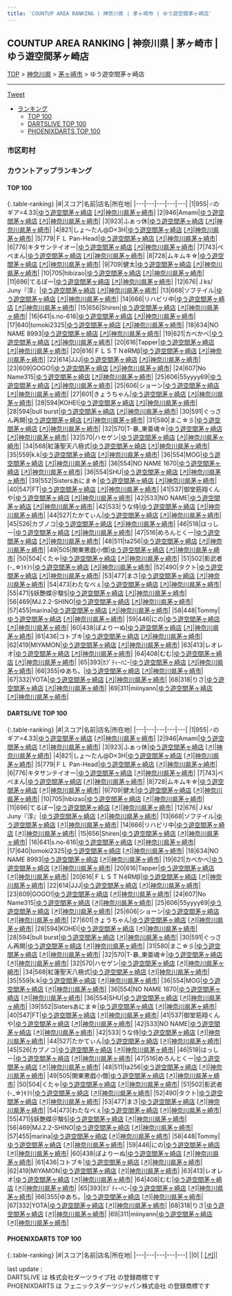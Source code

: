```yaml
---
title: 'COUNTUP AREA RANKING | 神奈川県 | 茅ヶ崎市 | ゆう遊空間茅ヶ崎店'
---
```

## COUNTUP AREA RANKING | 神奈川県 | 茅ヶ崎市 | ゆう遊空間茅ヶ崎店

[TOP](/darts/rank/) > [神奈川県](/darts/rank/神奈川県/) > [茅ヶ崎市](/darts/rank/神奈川県/茅ヶ崎市/) > ゆう遊空間茅ヶ崎店

___

<a href="https://twitter.com/share?ref_src=twsrc%5Etfw" data-text="COUNTUP AREA RANKING | 神奈川県茅ヶ崎市ゆう遊空間茅ヶ崎店" class="twitter-share-button" data-hashtags="DARTSLIVE,PHOENIXDARTS,darts,ダーツ" data-show-count="false">Tweet</a>

* [ランキング](#カウントアップランキング)
    * [TOP 100](#top-100)
    * [DARTSLIVE TOP 100](#dartslive-top-100)
    * [PHOENIXDARTS TOP 100](#phoenixdarts-top-100)

### 市区町村

<ul>

</ul>

### カウントアップランキング

#### TOP 100



{:.table-ranking}
|#|スコア|名前|店名|所在地|
|---|---|---|---|---|
|1|955|<span class="rank-name-dl">♂のギア=4.33</span>|<a href="/darts/rank/shops/912217ea5ddf1f7f0d9b047a20a7ba1e.html">ゆう遊空間茅ヶ崎店</a> <a href="https://search.dartslive.com/jp/shop/912217ea5ddf1f7f0d9b047a20a7ba1e">[↗]</a>|<a href="/darts/rank/神奈川県/茅ヶ崎市">神奈川県茅ヶ崎市</a>|
|2|946|<span class="rank-name-dl">Amami</span>|<a href="/darts/rank/shops/912217ea5ddf1f7f0d9b047a20a7ba1e.html">ゆう遊空間茅ヶ崎店</a> <a href="https://search.dartslive.com/jp/shop/912217ea5ddf1f7f0d9b047a20a7ba1e">[↗]</a>|<a href="/darts/rank/神奈川県/茅ヶ崎市">神奈川県茅ヶ崎市</a>|
|3|923|<span class="rank-name-dl">ふぁっ休</span>|<a href="/darts/rank/shops/912217ea5ddf1f7f0d9b047a20a7ba1e.html">ゆう遊空間茅ヶ崎店</a> <a href="https://search.dartslive.com/jp/shop/912217ea5ddf1f7f0d9b047a20a7ba1e">[↗]</a>|<a href="/darts/rank/神奈川県/茅ヶ崎市">神奈川県茅ヶ崎市</a>|
|4|821|<span class="rank-name-dl">しょ～たん@D×3H</span>|<a href="/darts/rank/shops/912217ea5ddf1f7f0d9b047a20a7ba1e.html">ゆう遊空間茅ヶ崎店</a> <a href="https://search.dartslive.com/jp/shop/912217ea5ddf1f7f0d9b047a20a7ba1e">[↗]</a>|<a href="/darts/rank/神奈川県/茅ヶ崎市">神奈川県茅ヶ崎市</a>|
|5|779|<span class="rank-name-dl">ＦＬ Pan-Head</span>|<a href="/darts/rank/shops/912217ea5ddf1f7f0d9b047a20a7ba1e.html">ゆう遊空間茅ヶ崎店</a> <a href="https://search.dartslive.com/jp/shop/912217ea5ddf1f7f0d9b047a20a7ba1e">[↗]</a>|<a href="/darts/rank/神奈川県/茅ヶ崎市">神奈川県茅ヶ崎市</a>|
|6|776|<span class="rank-name-dl">キタサンテイオー</span>|<a href="/darts/rank/shops/912217ea5ddf1f7f0d9b047a20a7ba1e.html">ゆう遊空間茅ヶ崎店</a> <a href="https://search.dartslive.com/jp/shop/912217ea5ddf1f7f0d9b047a20a7ba1e">[↗]</a>|<a href="/darts/rank/神奈川県/茅ヶ崎市">神奈川県茅ヶ崎市</a>|
|7|743|<span class="rank-name-dl">ぺぺまん</span>|<a href="/darts/rank/shops/912217ea5ddf1f7f0d9b047a20a7ba1e.html">ゆう遊空間茅ヶ崎店</a> <a href="https://search.dartslive.com/jp/shop/912217ea5ddf1f7f0d9b047a20a7ba1e">[↗]</a>|<a href="/darts/rank/神奈川県/茅ヶ崎市">神奈川県茅ヶ崎市</a>|
|8|728|<span class="rank-name-dl">ムキムキ☆</span>|<a href="/darts/rank/shops/912217ea5ddf1f7f0d9b047a20a7ba1e.html">ゆう遊空間茅ヶ崎店</a> <a href="https://search.dartslive.com/jp/shop/912217ea5ddf1f7f0d9b047a20a7ba1e">[↗]</a>|<a href="/darts/rank/神奈川県/茅ヶ崎市">神奈川県茅ヶ崎市</a>|
|9|709|<span class="rank-name-dl">健太</span>|<a href="/darts/rank/shops/912217ea5ddf1f7f0d9b047a20a7ba1e.html">ゆう遊空間茅ヶ崎店</a> <a href="https://search.dartslive.com/jp/shop/912217ea5ddf1f7f0d9b047a20a7ba1e">[↗]</a>|<a href="/darts/rank/神奈川県/茅ヶ崎市">神奈川県茅ヶ崎市</a>|
|10|705|<span class="rank-name-dl">hibizao</span>|<a href="/darts/rank/shops/912217ea5ddf1f7f0d9b047a20a7ba1e.html">ゆう遊空間茅ヶ崎店</a> <a href="https://search.dartslive.com/jp/shop/912217ea5ddf1f7f0d9b047a20a7ba1e">[↗]</a>|<a href="/darts/rank/神奈川県/茅ヶ崎市">神奈川県茅ヶ崎市</a>|
|11|696|<span class="rank-name-dl">てるぼー</span>|<a href="/darts/rank/shops/912217ea5ddf1f7f0d9b047a20a7ba1e.html">ゆう遊空間茅ヶ崎店</a> <a href="https://search.dartslive.com/jp/shop/912217ea5ddf1f7f0d9b047a20a7ba1e">[↗]</a>|<a href="/darts/rank/神奈川県/茅ヶ崎市">神奈川県茅ヶ崎市</a>|
|12|676|<span class="rank-name-dl">Ｊks/ Juny『淳』</span>|<a href="/darts/rank/shops/912217ea5ddf1f7f0d9b047a20a7ba1e.html">ゆう遊空間茅ヶ崎店</a> <a href="https://search.dartslive.com/jp/shop/912217ea5ddf1f7f0d9b047a20a7ba1e">[↗]</a>|<a href="/darts/rank/神奈川県/茅ヶ崎市">神奈川県茅ヶ崎市</a>|
|13|668|<span class="rank-name-dl">ソフテイル</span>|<a href="/darts/rank/shops/912217ea5ddf1f7f0d9b047a20a7ba1e.html">ゆう遊空間茅ヶ崎店</a> <a href="https://search.dartslive.com/jp/shop/912217ea5ddf1f7f0d9b047a20a7ba1e">[↗]</a>|<a href="/darts/rank/神奈川県/茅ヶ崎市">神奈川県茅ヶ崎市</a>|
|14|666|<span class="rank-name-dl">リハビリ中</span>|<a href="/darts/rank/shops/912217ea5ddf1f7f0d9b047a20a7ba1e.html">ゆう遊空間茅ヶ崎店</a> <a href="https://search.dartslive.com/jp/shop/912217ea5ddf1f7f0d9b047a20a7ba1e">[↗]</a>|<a href="/darts/rank/神奈川県/茅ヶ崎市">神奈川県茅ヶ崎市</a>|
|15|656|<span class="rank-name-dl">Shiren</span>|<a href="/darts/rank/shops/912217ea5ddf1f7f0d9b047a20a7ba1e.html">ゆう遊空間茅ヶ崎店</a> <a href="https://search.dartslive.com/jp/shop/912217ea5ddf1f7f0d9b047a20a7ba1e">[↗]</a>|<a href="/darts/rank/神奈川県/茅ヶ崎市">神奈川県茅ヶ崎市</a>|
|16|641|<span class="rank-name-dl">s.no-616</span>|<a href="/darts/rank/shops/912217ea5ddf1f7f0d9b047a20a7ba1e.html">ゆう遊空間茅ヶ崎店</a> <a href="https://search.dartslive.com/jp/shop/912217ea5ddf1f7f0d9b047a20a7ba1e">[↗]</a>|<a href="/darts/rank/神奈川県/茅ヶ崎市">神奈川県茅ヶ崎市</a>|
|17|640|<span class="rank-name-dl">tomoki2325</span>|<a href="/darts/rank/shops/912217ea5ddf1f7f0d9b047a20a7ba1e.html">ゆう遊空間茅ヶ崎店</a> <a href="https://search.dartslive.com/jp/shop/912217ea5ddf1f7f0d9b047a20a7ba1e">[↗]</a>|<a href="/darts/rank/神奈川県/茅ヶ崎市">神奈川県茅ヶ崎市</a>|
|18|634|<span class="rank-name-dl">NO NAME 8993</span>|<a href="/darts/rank/shops/912217ea5ddf1f7f0d9b047a20a7ba1e.html">ゆう遊空間茅ヶ崎店</a> <a href="https://search.dartslive.com/jp/shop/912217ea5ddf1f7f0d9b047a20a7ba1e">[↗]</a>|<a href="/darts/rank/神奈川県/茅ヶ崎市">神奈川県茅ヶ崎市</a>|
|19|621|<span class="rank-name-dl">カベかべ</span>|<a href="/darts/rank/shops/912217ea5ddf1f7f0d9b047a20a7ba1e.html">ゆう遊空間茅ヶ崎店</a> <a href="https://search.dartslive.com/jp/shop/912217ea5ddf1f7f0d9b047a20a7ba1e">[↗]</a>|<a href="/darts/rank/神奈川県/茅ヶ崎市">神奈川県茅ヶ崎市</a>|
|20|616|<span class="rank-name-dl">Tapper</span>|<a href="/darts/rank/shops/912217ea5ddf1f7f0d9b047a20a7ba1e.html">ゆう遊空間茅ヶ崎店</a> <a href="https://search.dartslive.com/jp/shop/912217ea5ddf1f7f0d9b047a20a7ba1e">[↗]</a>|<a href="/darts/rank/神奈川県/茅ヶ崎市">神奈川県茅ヶ崎市</a>|
|20|616|<span class="rank-name-dl">ＦＬＳＴＮёRMβ</span>|<a href="/darts/rank/shops/912217ea5ddf1f7f0d9b047a20a7ba1e.html">ゆう遊空間茅ヶ崎店</a> <a href="https://search.dartslive.com/jp/shop/912217ea5ddf1f7f0d9b047a20a7ba1e">[↗]</a>|<a href="/darts/rank/神奈川県/茅ヶ崎市">神奈川県茅ヶ崎市</a>|
|22|614|<span class="rank-name-dl">JJJ</span>|<a href="/darts/rank/shops/912217ea5ddf1f7f0d9b047a20a7ba1e.html">ゆう遊空間茅ヶ崎店</a> <a href="https://search.dartslive.com/jp/shop/912217ea5ddf1f7f0d9b047a20a7ba1e">[↗]</a>|<a href="/darts/rank/神奈川県/茅ヶ崎市">神奈川県茅ヶ崎市</a>|
|23|609|<span class="rank-name-dl">GOGO!</span>|<a href="/darts/rank/shops/912217ea5ddf1f7f0d9b047a20a7ba1e.html">ゆう遊空間茅ヶ崎店</a> <a href="https://search.dartslive.com/jp/shop/912217ea5ddf1f7f0d9b047a20a7ba1e">[↗]</a>|<a href="/darts/rank/神奈川県/茅ヶ崎市">神奈川県茅ヶ崎市</a>|
|24|607|<span class="rank-name-dl">No Name315</span>|<a href="/darts/rank/shops/912217ea5ddf1f7f0d9b047a20a7ba1e.html">ゆう遊空間茅ヶ崎店</a> <a href="https://search.dartslive.com/jp/shop/912217ea5ddf1f7f0d9b047a20a7ba1e">[↗]</a>|<a href="/darts/rank/神奈川県/茅ヶ崎市">神奈川県茅ヶ崎市</a>|
|25|606|<span class="rank-name-dl">55yyyy69</span>|<a href="/darts/rank/shops/912217ea5ddf1f7f0d9b047a20a7ba1e.html">ゆう遊空間茅ヶ崎店</a> <a href="https://search.dartslive.com/jp/shop/912217ea5ddf1f7f0d9b047a20a7ba1e">[↗]</a>|<a href="/darts/rank/神奈川県/茅ヶ崎市">神奈川県茅ヶ崎市</a>|
|25|606|<span class="rank-name-dl">ショーン</span>|<a href="/darts/rank/shops/912217ea5ddf1f7f0d9b047a20a7ba1e.html">ゆう遊空間茅ヶ崎店</a> <a href="https://search.dartslive.com/jp/shop/912217ea5ddf1f7f0d9b047a20a7ba1e">[↗]</a>|<a href="/darts/rank/神奈川県/茅ヶ崎市">神奈川県茅ヶ崎市</a>|
|27|601|<span class="rank-name-dl">きょうちゃん</span>|<a href="/darts/rank/shops/912217ea5ddf1f7f0d9b047a20a7ba1e.html">ゆう遊空間茅ヶ崎店</a> <a href="https://search.dartslive.com/jp/shop/912217ea5ddf1f7f0d9b047a20a7ba1e">[↗]</a>|<a href="/darts/rank/神奈川県/茅ヶ崎市">神奈川県茅ヶ崎市</a>|
|28|594|<span class="rank-name-dl">KOHEI</span>|<a href="/darts/rank/shops/912217ea5ddf1f7f0d9b047a20a7ba1e.html">ゆう遊空間茅ヶ崎店</a> <a href="https://search.dartslive.com/jp/shop/912217ea5ddf1f7f0d9b047a20a7ba1e">[↗]</a>|<a href="/darts/rank/神奈川県/茅ヶ崎市">神奈川県茅ヶ崎市</a>|
|28|594|<span class="rank-name-dl">bull burst</span>|<a href="/darts/rank/shops/912217ea5ddf1f7f0d9b047a20a7ba1e.html">ゆう遊空間茅ヶ崎店</a> <a href="https://search.dartslive.com/jp/shop/912217ea5ddf1f7f0d9b047a20a7ba1e">[↗]</a>|<a href="/darts/rank/神奈川県/茅ヶ崎市">神奈川県茅ヶ崎市</a>|
|30|591|<span class="rank-name-dl">ぐっさん再開</span>|<a href="/darts/rank/shops/912217ea5ddf1f7f0d9b047a20a7ba1e.html">ゆう遊空間茅ヶ崎店</a> <a href="https://search.dartslive.com/jp/shop/912217ea5ddf1f7f0d9b047a20a7ba1e">[↗]</a>|<a href="/darts/rank/神奈川県/茅ヶ崎市">神奈川県茅ヶ崎市</a>|
|31|580|<span class="rank-name-dl">まこ☆彡</span>|<a href="/darts/rank/shops/912217ea5ddf1f7f0d9b047a20a7ba1e.html">ゆう遊空間茅ヶ崎店</a> <a href="https://search.dartslive.com/jp/shop/912217ea5ddf1f7f0d9b047a20a7ba1e">[↗]</a>|<a href="/darts/rank/神奈川県/茅ヶ崎市">神奈川県茅ヶ崎市</a>|
|32|570|<span class="rank-name-dl">T-暴_東亜魂☆</span>|<a href="/darts/rank/shops/912217ea5ddf1f7f0d9b047a20a7ba1e.html">ゆう遊空間茅ヶ崎店</a> <a href="https://search.dartslive.com/jp/shop/912217ea5ddf1f7f0d9b047a20a7ba1e">[↗]</a>|<a href="/darts/rank/神奈川県/茅ヶ崎市">神奈川県茅ヶ崎市</a>|
|32|570|<span class="rank-name-dl">ハセゲン</span>|<a href="/darts/rank/shops/912217ea5ddf1f7f0d9b047a20a7ba1e.html">ゆう遊空間茅ヶ崎店</a> <a href="https://search.dartslive.com/jp/shop/912217ea5ddf1f7f0d9b047a20a7ba1e">[↗]</a>|<a href="/darts/rank/神奈川県/茅ヶ崎市">神奈川県茅ヶ崎市</a>|
|34|568|<span class="rank-name-dl">紅蓮聖天八極式</span>|<a href="/darts/rank/shops/912217ea5ddf1f7f0d9b047a20a7ba1e.html">ゆう遊空間茅ヶ崎店</a> <a href="https://search.dartslive.com/jp/shop/912217ea5ddf1f7f0d9b047a20a7ba1e">[↗]</a>|<a href="/darts/rank/神奈川県/茅ヶ崎市">神奈川県茅ヶ崎市</a>|
|35|559|<span class="rank-name-dl">k.k</span>|<a href="/darts/rank/shops/912217ea5ddf1f7f0d9b047a20a7ba1e.html">ゆう遊空間茅ヶ崎店</a> <a href="https://search.dartslive.com/jp/shop/912217ea5ddf1f7f0d9b047a20a7ba1e">[↗]</a>|<a href="/darts/rank/神奈川県/茅ヶ崎市">神奈川県茅ヶ崎市</a>|
|36|554|<span class="rank-name-dl">MOG</span>|<a href="/darts/rank/shops/912217ea5ddf1f7f0d9b047a20a7ba1e.html">ゆう遊空間茅ヶ崎店</a> <a href="https://search.dartslive.com/jp/shop/912217ea5ddf1f7f0d9b047a20a7ba1e">[↗]</a>|<a href="/darts/rank/神奈川県/茅ヶ崎市">神奈川県茅ヶ崎市</a>|
|36|554|<span class="rank-name-dl">NO NAME 1670</span>|<a href="/darts/rank/shops/912217ea5ddf1f7f0d9b047a20a7ba1e.html">ゆう遊空間茅ヶ崎店</a> <a href="https://search.dartslive.com/jp/shop/912217ea5ddf1f7f0d9b047a20a7ba1e">[↗]</a>|<a href="/darts/rank/神奈川県/茅ヶ崎市">神奈川県茅ヶ崎市</a>|
|36|554|<span class="rank-name-dl">SHU</span>|<a href="/darts/rank/shops/912217ea5ddf1f7f0d9b047a20a7ba1e.html">ゆう遊空間茅ヶ崎店</a> <a href="https://search.dartslive.com/jp/shop/912217ea5ddf1f7f0d9b047a20a7ba1e">[↗]</a>|<a href="/darts/rank/神奈川県/茅ヶ崎市">神奈川県茅ヶ崎市</a>|
|39|552|<span class="rank-name-dl">Sistersあにま☆</span>|<a href="/darts/rank/shops/912217ea5ddf1f7f0d9b047a20a7ba1e.html">ゆう遊空間茅ヶ崎店</a> <a href="https://search.dartslive.com/jp/shop/912217ea5ddf1f7f0d9b047a20a7ba1e">[↗]</a>|<a href="/darts/rank/神奈川県/茅ヶ崎市">神奈川県茅ヶ崎市</a>|
|40|547|<span class="rank-name-dl">FT</span>|<a href="/darts/rank/shops/912217ea5ddf1f7f0d9b047a20a7ba1e.html">ゆう遊空間茅ヶ崎店</a> <a href="https://search.dartslive.com/jp/shop/912217ea5ddf1f7f0d9b047a20a7ba1e">[↗]</a>|<a href="/darts/rank/神奈川県/茅ヶ崎市">神奈川県茅ヶ崎市</a>|
|41|537|<span class="rank-name-dl">御堂筋翔くんや</span>|<a href="/darts/rank/shops/912217ea5ddf1f7f0d9b047a20a7ba1e.html">ゆう遊空間茅ヶ崎店</a> <a href="https://search.dartslive.com/jp/shop/912217ea5ddf1f7f0d9b047a20a7ba1e">[↗]</a>|<a href="/darts/rank/神奈川県/茅ヶ崎市">神奈川県茅ヶ崎市</a>|
|42|533|<span class="rank-name-dl">NO NAME</span>|<a href="/darts/rank/shops/912217ea5ddf1f7f0d9b047a20a7ba1e.html">ゆう遊空間茅ヶ崎店</a> <a href="https://search.dartslive.com/jp/shop/912217ea5ddf1f7f0d9b047a20a7ba1e">[↗]</a>|<a href="/darts/rank/神奈川県/茅ヶ崎市">神奈川県茅ヶ崎市</a>|
|42|533|<span class="rank-name-dl">うな侍</span>|<a href="/darts/rank/shops/912217ea5ddf1f7f0d9b047a20a7ba1e.html">ゆう遊空間茅ヶ崎店</a> <a href="https://search.dartslive.com/jp/shop/912217ea5ddf1f7f0d9b047a20a7ba1e">[↗]</a>|<a href="/darts/rank/神奈川県/茅ヶ崎市">神奈川県茅ヶ崎市</a>|
|44|527|<span class="rank-name-dl">たかてぃん</span>|<a href="/darts/rank/shops/912217ea5ddf1f7f0d9b047a20a7ba1e.html">ゆう遊空間茅ヶ崎店</a> <a href="https://search.dartslive.com/jp/shop/912217ea5ddf1f7f0d9b047a20a7ba1e">[↗]</a>|<a href="/darts/rank/神奈川県/茅ヶ崎市">神奈川県茅ヶ崎市</a>|
|45|526|<span class="rank-name-dl">カブノコ</span>|<a href="/darts/rank/shops/912217ea5ddf1f7f0d9b047a20a7ba1e.html">ゆう遊空間茅ヶ崎店</a> <a href="https://search.dartslive.com/jp/shop/912217ea5ddf1f7f0d9b047a20a7ba1e">[↗]</a>|<a href="/darts/rank/神奈川県/茅ヶ崎市">神奈川県茅ヶ崎市</a>|
|46|518|<span class="rank-name-dl">はっしー</span>|<a href="/darts/rank/shops/912217ea5ddf1f7f0d9b047a20a7ba1e.html">ゆう遊空間茅ヶ崎店</a> <a href="https://search.dartslive.com/jp/shop/912217ea5ddf1f7f0d9b047a20a7ba1e">[↗]</a>|<a href="/darts/rank/神奈川県/茅ヶ崎市">神奈川県茅ヶ崎市</a>|
|47|516|<span class="rank-name-dl">めろんとくー</span>|<a href="/darts/rank/shops/912217ea5ddf1f7f0d9b047a20a7ba1e.html">ゆう遊空間茅ヶ崎店</a> <a href="https://search.dartslive.com/jp/shop/912217ea5ddf1f7f0d9b047a20a7ba1e">[↗]</a>|<a href="/darts/rank/神奈川県/茅ヶ崎市">神奈川県茅ヶ崎市</a>|
|48|511|<span class="rank-name-dl">ta256</span>|<a href="/darts/rank/shops/912217ea5ddf1f7f0d9b047a20a7ba1e.html">ゆう遊空間茅ヶ崎店</a> <a href="https://search.dartslive.com/jp/shop/912217ea5ddf1f7f0d9b047a20a7ba1e">[↗]</a>|<a href="/darts/rank/神奈川県/茅ヶ崎市">神奈川県茅ヶ崎市</a>|
|49|505|<span class="rank-name-dl">関東悪戯小僧</span>|<a href="/darts/rank/shops/912217ea5ddf1f7f0d9b047a20a7ba1e.html">ゆう遊空間茅ヶ崎店</a> <a href="https://search.dartslive.com/jp/shop/912217ea5ddf1f7f0d9b047a20a7ba1e">[↗]</a>|<a href="/darts/rank/神奈川県/茅ヶ崎市">神奈川県茅ヶ崎市</a>|
|50|504|<span class="rank-name-dl">くたゃ</span>|<a href="/darts/rank/shops/912217ea5ddf1f7f0d9b047a20a7ba1e.html">ゆう遊空間茅ヶ崎店</a> <a href="https://search.dartslive.com/jp/shop/912217ea5ddf1f7f0d9b047a20a7ba1e">[↗]</a>|<a href="/darts/rank/神奈川県/茅ヶ崎市">神奈川県茅ヶ崎市</a>|
|51|502|<span class="rank-name-dl">影武者(-_☆)ｷﾗﾘ</span>|<a href="/darts/rank/shops/912217ea5ddf1f7f0d9b047a20a7ba1e.html">ゆう遊空間茅ヶ崎店</a> <a href="https://search.dartslive.com/jp/shop/912217ea5ddf1f7f0d9b047a20a7ba1e">[↗]</a>|<a href="/darts/rank/神奈川県/茅ヶ崎市">神奈川県茅ヶ崎市</a>|
|52|490|<span class="rank-name-dl">タクト</span>|<a href="/darts/rank/shops/912217ea5ddf1f7f0d9b047a20a7ba1e.html">ゆう遊空間茅ヶ崎店</a> <a href="https://search.dartslive.com/jp/shop/912217ea5ddf1f7f0d9b047a20a7ba1e">[↗]</a>|<a href="/darts/rank/神奈川県/茅ヶ崎市">神奈川県茅ヶ崎市</a>|
|53|477|<span class="rank-name-dl">まさ</span>|<a href="/darts/rank/shops/912217ea5ddf1f7f0d9b047a20a7ba1e.html">ゆう遊空間茅ヶ崎店</a> <a href="https://search.dartslive.com/jp/shop/912217ea5ddf1f7f0d9b047a20a7ba1e">[↗]</a>|<a href="/darts/rank/神奈川県/茅ヶ崎市">神奈川県茅ヶ崎市</a>|
|54|473|<span class="rank-name-dl">わたなべぇ</span>|<a href="/darts/rank/shops/912217ea5ddf1f7f0d9b047a20a7ba1e.html">ゆう遊空間茅ヶ崎店</a> <a href="https://search.dartslive.com/jp/shop/912217ea5ddf1f7f0d9b047a20a7ba1e">[↗]</a>|<a href="/darts/rank/神奈川県/茅ヶ崎市">神奈川県茅ヶ崎市</a>|
|55|471|<span class="rank-name-dl">§妖艶蝶＠駿§</span>|<a href="/darts/rank/shops/912217ea5ddf1f7f0d9b047a20a7ba1e.html">ゆう遊空間茅ヶ崎店</a> <a href="https://search.dartslive.com/jp/shop/912217ea5ddf1f7f0d9b047a20a7ba1e">[↗]</a>|<a href="/darts/rank/神奈川県/茅ヶ崎市">神奈川県茅ヶ崎市</a>|
|56|469|<span class="rank-name-dl">MJ.2.2-SHINO</span>|<a href="/darts/rank/shops/912217ea5ddf1f7f0d9b047a20a7ba1e.html">ゆう遊空間茅ヶ崎店</a> <a href="https://search.dartslive.com/jp/shop/912217ea5ddf1f7f0d9b047a20a7ba1e">[↗]</a>|<a href="/darts/rank/神奈川県/茅ヶ崎市">神奈川県茅ヶ崎市</a>|
|57|455|<span class="rank-name-dl">marina</span>|<a href="/darts/rank/shops/912217ea5ddf1f7f0d9b047a20a7ba1e.html">ゆう遊空間茅ヶ崎店</a> <a href="https://search.dartslive.com/jp/shop/912217ea5ddf1f7f0d9b047a20a7ba1e">[↗]</a>|<a href="/darts/rank/神奈川県/茅ヶ崎市">神奈川県茅ヶ崎市</a>|
|58|448|<span class="rank-name-dl">Tommy</span>|<a href="/darts/rank/shops/912217ea5ddf1f7f0d9b047a20a7ba1e.html">ゆう遊空間茅ヶ崎店</a> <a href="https://search.dartslive.com/jp/shop/912217ea5ddf1f7f0d9b047a20a7ba1e">[↗]</a>|<a href="/darts/rank/神奈川県/茅ヶ崎市">神奈川県茅ヶ崎市</a>|
|59|446|<span class="rank-name-dl">にの</span>|<a href="/darts/rank/shops/912217ea5ddf1f7f0d9b047a20a7ba1e.html">ゆう遊空間茅ヶ崎店</a> <a href="https://search.dartslive.com/jp/shop/912217ea5ddf1f7f0d9b047a20a7ba1e">[↗]</a>|<a href="/darts/rank/神奈川県/茅ヶ崎市">神奈川県茅ヶ崎市</a>|
|60|438|<span class="rank-name-dl">ぽよりーぬ</span>|<a href="/darts/rank/shops/912217ea5ddf1f7f0d9b047a20a7ba1e.html">ゆう遊空間茅ヶ崎店</a> <a href="https://search.dartslive.com/jp/shop/912217ea5ddf1f7f0d9b047a20a7ba1e">[↗]</a>|<a href="/darts/rank/神奈川県/茅ヶ崎市">神奈川県茅ヶ崎市</a>|
|61|436|<span class="rank-name-dl">コトブキ</span>|<a href="/darts/rank/shops/912217ea5ddf1f7f0d9b047a20a7ba1e.html">ゆう遊空間茅ヶ崎店</a> <a href="https://search.dartslive.com/jp/shop/912217ea5ddf1f7f0d9b047a20a7ba1e">[↗]</a>|<a href="/darts/rank/神奈川県/茅ヶ崎市">神奈川県茅ヶ崎市</a>|
|62|419|<span class="rank-name-dl">MlYAMON</span>|<a href="/darts/rank/shops/912217ea5ddf1f7f0d9b047a20a7ba1e.html">ゆう遊空間茅ヶ崎店</a> <a href="https://search.dartslive.com/jp/shop/912217ea5ddf1f7f0d9b047a20a7ba1e">[↗]</a>|<a href="/darts/rank/神奈川県/茅ヶ崎市">神奈川県茅ヶ崎市</a>|
|63|413|<span class="rank-name-dl">レオレオ</span>|<a href="/darts/rank/shops/912217ea5ddf1f7f0d9b047a20a7ba1e.html">ゆう遊空間茅ヶ崎店</a> <a href="https://search.dartslive.com/jp/shop/912217ea5ddf1f7f0d9b047a20a7ba1e">[↗]</a>|<a href="/darts/rank/神奈川県/茅ヶ崎市">神奈川県茅ヶ崎市</a>|
|64|408|<span class="rank-name-dl">むむ</span>|<a href="/darts/rank/shops/912217ea5ddf1f7f0d9b047a20a7ba1e.html">ゆう遊空間茅ヶ崎店</a> <a href="https://search.dartslive.com/jp/shop/912217ea5ddf1f7f0d9b047a20a7ba1e">[↗]</a>|<a href="/darts/rank/神奈川県/茅ヶ崎市">神奈川県茅ヶ崎市</a>|
|65|393|<span class="rank-name-dl">ｶﾌﾞﾃｨｰﾊﾆｰ</span>|<a href="/darts/rank/shops/912217ea5ddf1f7f0d9b047a20a7ba1e.html">ゆう遊空間茅ヶ崎店</a> <a href="https://search.dartslive.com/jp/shop/912217ea5ddf1f7f0d9b047a20a7ba1e">[↗]</a>|<a href="/darts/rank/神奈川県/茅ヶ崎市">神奈川県茅ヶ崎市</a>|
|66|355|<span class="rank-name-dl">ゆあち。</span>|<a href="/darts/rank/shops/912217ea5ddf1f7f0d9b047a20a7ba1e.html">ゆう遊空間茅ヶ崎店</a> <a href="https://search.dartslive.com/jp/shop/912217ea5ddf1f7f0d9b047a20a7ba1e">[↗]</a>|<a href="/darts/rank/神奈川県/茅ヶ崎市">神奈川県茅ヶ崎市</a>|
|67|332|<span class="rank-name-dl">YOTA</span>|<a href="/darts/rank/shops/912217ea5ddf1f7f0d9b047a20a7ba1e.html">ゆう遊空間茅ヶ崎店</a> <a href="https://search.dartslive.com/jp/shop/912217ea5ddf1f7f0d9b047a20a7ba1e">[↗]</a>|<a href="/darts/rank/神奈川県/茅ヶ崎市">神奈川県茅ヶ崎市</a>|
|68|318|<span class="rank-name-dl">りさ</span>|<a href="/darts/rank/shops/912217ea5ddf1f7f0d9b047a20a7ba1e.html">ゆう遊空間茅ヶ崎店</a> <a href="https://search.dartslive.com/jp/shop/912217ea5ddf1f7f0d9b047a20a7ba1e">[↗]</a>|<a href="/darts/rank/神奈川県/茅ヶ崎市">神奈川県茅ヶ崎市</a>|
|69|311|<span class="rank-name-dl">miinyann</span>|<a href="/darts/rank/shops/912217ea5ddf1f7f0d9b047a20a7ba1e.html">ゆう遊空間茅ヶ崎店</a> <a href="https://search.dartslive.com/jp/shop/912217ea5ddf1f7f0d9b047a20a7ba1e">[↗]</a>|<a href="/darts/rank/神奈川県/茅ヶ崎市">神奈川県茅ヶ崎市</a>|


#### DARTSLIVE TOP 100



{:.table-ranking}
|#|スコア|名前|店名|所在地|
|---|---|---|---|---|
|1|955|<span class="rank-name-dl">♂のギア=4.33</span>|<a href="/darts/rank/shops/912217ea5ddf1f7f0d9b047a20a7ba1e.html">ゆう遊空間茅ヶ崎店</a> <a href="https://search.dartslive.com/jp/shop/912217ea5ddf1f7f0d9b047a20a7ba1e">[↗]</a>|<a href="/darts/rank/神奈川県/茅ヶ崎市">神奈川県茅ヶ崎市</a>|
|2|946|<span class="rank-name-dl">Amami</span>|<a href="/darts/rank/shops/912217ea5ddf1f7f0d9b047a20a7ba1e.html">ゆう遊空間茅ヶ崎店</a> <a href="https://search.dartslive.com/jp/shop/912217ea5ddf1f7f0d9b047a20a7ba1e">[↗]</a>|<a href="/darts/rank/神奈川県/茅ヶ崎市">神奈川県茅ヶ崎市</a>|
|3|923|<span class="rank-name-dl">ふぁっ休</span>|<a href="/darts/rank/shops/912217ea5ddf1f7f0d9b047a20a7ba1e.html">ゆう遊空間茅ヶ崎店</a> <a href="https://search.dartslive.com/jp/shop/912217ea5ddf1f7f0d9b047a20a7ba1e">[↗]</a>|<a href="/darts/rank/神奈川県/茅ヶ崎市">神奈川県茅ヶ崎市</a>|
|4|821|<span class="rank-name-dl">しょ～たん@D×3H</span>|<a href="/darts/rank/shops/912217ea5ddf1f7f0d9b047a20a7ba1e.html">ゆう遊空間茅ヶ崎店</a> <a href="https://search.dartslive.com/jp/shop/912217ea5ddf1f7f0d9b047a20a7ba1e">[↗]</a>|<a href="/darts/rank/神奈川県/茅ヶ崎市">神奈川県茅ヶ崎市</a>|
|5|779|<span class="rank-name-dl">ＦＬ Pan-Head</span>|<a href="/darts/rank/shops/912217ea5ddf1f7f0d9b047a20a7ba1e.html">ゆう遊空間茅ヶ崎店</a> <a href="https://search.dartslive.com/jp/shop/912217ea5ddf1f7f0d9b047a20a7ba1e">[↗]</a>|<a href="/darts/rank/神奈川県/茅ヶ崎市">神奈川県茅ヶ崎市</a>|
|6|776|<span class="rank-name-dl">キタサンテイオー</span>|<a href="/darts/rank/shops/912217ea5ddf1f7f0d9b047a20a7ba1e.html">ゆう遊空間茅ヶ崎店</a> <a href="https://search.dartslive.com/jp/shop/912217ea5ddf1f7f0d9b047a20a7ba1e">[↗]</a>|<a href="/darts/rank/神奈川県/茅ヶ崎市">神奈川県茅ヶ崎市</a>|
|7|743|<span class="rank-name-dl">ぺぺまん</span>|<a href="/darts/rank/shops/912217ea5ddf1f7f0d9b047a20a7ba1e.html">ゆう遊空間茅ヶ崎店</a> <a href="https://search.dartslive.com/jp/shop/912217ea5ddf1f7f0d9b047a20a7ba1e">[↗]</a>|<a href="/darts/rank/神奈川県/茅ヶ崎市">神奈川県茅ヶ崎市</a>|
|8|728|<span class="rank-name-dl">ムキムキ☆</span>|<a href="/darts/rank/shops/912217ea5ddf1f7f0d9b047a20a7ba1e.html">ゆう遊空間茅ヶ崎店</a> <a href="https://search.dartslive.com/jp/shop/912217ea5ddf1f7f0d9b047a20a7ba1e">[↗]</a>|<a href="/darts/rank/神奈川県/茅ヶ崎市">神奈川県茅ヶ崎市</a>|
|9|709|<span class="rank-name-dl">健太</span>|<a href="/darts/rank/shops/912217ea5ddf1f7f0d9b047a20a7ba1e.html">ゆう遊空間茅ヶ崎店</a> <a href="https://search.dartslive.com/jp/shop/912217ea5ddf1f7f0d9b047a20a7ba1e">[↗]</a>|<a href="/darts/rank/神奈川県/茅ヶ崎市">神奈川県茅ヶ崎市</a>|
|10|705|<span class="rank-name-dl">hibizao</span>|<a href="/darts/rank/shops/912217ea5ddf1f7f0d9b047a20a7ba1e.html">ゆう遊空間茅ヶ崎店</a> <a href="https://search.dartslive.com/jp/shop/912217ea5ddf1f7f0d9b047a20a7ba1e">[↗]</a>|<a href="/darts/rank/神奈川県/茅ヶ崎市">神奈川県茅ヶ崎市</a>|
|11|696|<span class="rank-name-dl">てるぼー</span>|<a href="/darts/rank/shops/912217ea5ddf1f7f0d9b047a20a7ba1e.html">ゆう遊空間茅ヶ崎店</a> <a href="https://search.dartslive.com/jp/shop/912217ea5ddf1f7f0d9b047a20a7ba1e">[↗]</a>|<a href="/darts/rank/神奈川県/茅ヶ崎市">神奈川県茅ヶ崎市</a>|
|12|676|<span class="rank-name-dl">Ｊks/ Juny『淳』</span>|<a href="/darts/rank/shops/912217ea5ddf1f7f0d9b047a20a7ba1e.html">ゆう遊空間茅ヶ崎店</a> <a href="https://search.dartslive.com/jp/shop/912217ea5ddf1f7f0d9b047a20a7ba1e">[↗]</a>|<a href="/darts/rank/神奈川県/茅ヶ崎市">神奈川県茅ヶ崎市</a>|
|13|668|<span class="rank-name-dl">ソフテイル</span>|<a href="/darts/rank/shops/912217ea5ddf1f7f0d9b047a20a7ba1e.html">ゆう遊空間茅ヶ崎店</a> <a href="https://search.dartslive.com/jp/shop/912217ea5ddf1f7f0d9b047a20a7ba1e">[↗]</a>|<a href="/darts/rank/神奈川県/茅ヶ崎市">神奈川県茅ヶ崎市</a>|
|14|666|<span class="rank-name-dl">リハビリ中</span>|<a href="/darts/rank/shops/912217ea5ddf1f7f0d9b047a20a7ba1e.html">ゆう遊空間茅ヶ崎店</a> <a href="https://search.dartslive.com/jp/shop/912217ea5ddf1f7f0d9b047a20a7ba1e">[↗]</a>|<a href="/darts/rank/神奈川県/茅ヶ崎市">神奈川県茅ヶ崎市</a>|
|15|656|<span class="rank-name-dl">Shiren</span>|<a href="/darts/rank/shops/912217ea5ddf1f7f0d9b047a20a7ba1e.html">ゆう遊空間茅ヶ崎店</a> <a href="https://search.dartslive.com/jp/shop/912217ea5ddf1f7f0d9b047a20a7ba1e">[↗]</a>|<a href="/darts/rank/神奈川県/茅ヶ崎市">神奈川県茅ヶ崎市</a>|
|16|641|<span class="rank-name-dl">s.no-616</span>|<a href="/darts/rank/shops/912217ea5ddf1f7f0d9b047a20a7ba1e.html">ゆう遊空間茅ヶ崎店</a> <a href="https://search.dartslive.com/jp/shop/912217ea5ddf1f7f0d9b047a20a7ba1e">[↗]</a>|<a href="/darts/rank/神奈川県/茅ヶ崎市">神奈川県茅ヶ崎市</a>|
|17|640|<span class="rank-name-dl">tomoki2325</span>|<a href="/darts/rank/shops/912217ea5ddf1f7f0d9b047a20a7ba1e.html">ゆう遊空間茅ヶ崎店</a> <a href="https://search.dartslive.com/jp/shop/912217ea5ddf1f7f0d9b047a20a7ba1e">[↗]</a>|<a href="/darts/rank/神奈川県/茅ヶ崎市">神奈川県茅ヶ崎市</a>|
|18|634|<span class="rank-name-dl">NO NAME 8993</span>|<a href="/darts/rank/shops/912217ea5ddf1f7f0d9b047a20a7ba1e.html">ゆう遊空間茅ヶ崎店</a> <a href="https://search.dartslive.com/jp/shop/912217ea5ddf1f7f0d9b047a20a7ba1e">[↗]</a>|<a href="/darts/rank/神奈川県/茅ヶ崎市">神奈川県茅ヶ崎市</a>|
|19|621|<span class="rank-name-dl">カベかべ</span>|<a href="/darts/rank/shops/912217ea5ddf1f7f0d9b047a20a7ba1e.html">ゆう遊空間茅ヶ崎店</a> <a href="https://search.dartslive.com/jp/shop/912217ea5ddf1f7f0d9b047a20a7ba1e">[↗]</a>|<a href="/darts/rank/神奈川県/茅ヶ崎市">神奈川県茅ヶ崎市</a>|
|20|616|<span class="rank-name-dl">Tapper</span>|<a href="/darts/rank/shops/912217ea5ddf1f7f0d9b047a20a7ba1e.html">ゆう遊空間茅ヶ崎店</a> <a href="https://search.dartslive.com/jp/shop/912217ea5ddf1f7f0d9b047a20a7ba1e">[↗]</a>|<a href="/darts/rank/神奈川県/茅ヶ崎市">神奈川県茅ヶ崎市</a>|
|20|616|<span class="rank-name-dl">ＦＬＳＴＮёRMβ</span>|<a href="/darts/rank/shops/912217ea5ddf1f7f0d9b047a20a7ba1e.html">ゆう遊空間茅ヶ崎店</a> <a href="https://search.dartslive.com/jp/shop/912217ea5ddf1f7f0d9b047a20a7ba1e">[↗]</a>|<a href="/darts/rank/神奈川県/茅ヶ崎市">神奈川県茅ヶ崎市</a>|
|22|614|<span class="rank-name-dl">JJJ</span>|<a href="/darts/rank/shops/912217ea5ddf1f7f0d9b047a20a7ba1e.html">ゆう遊空間茅ヶ崎店</a> <a href="https://search.dartslive.com/jp/shop/912217ea5ddf1f7f0d9b047a20a7ba1e">[↗]</a>|<a href="/darts/rank/神奈川県/茅ヶ崎市">神奈川県茅ヶ崎市</a>|
|23|609|<span class="rank-name-dl">GOGO!</span>|<a href="/darts/rank/shops/912217ea5ddf1f7f0d9b047a20a7ba1e.html">ゆう遊空間茅ヶ崎店</a> <a href="https://search.dartslive.com/jp/shop/912217ea5ddf1f7f0d9b047a20a7ba1e">[↗]</a>|<a href="/darts/rank/神奈川県/茅ヶ崎市">神奈川県茅ヶ崎市</a>|
|24|607|<span class="rank-name-dl">No Name315</span>|<a href="/darts/rank/shops/912217ea5ddf1f7f0d9b047a20a7ba1e.html">ゆう遊空間茅ヶ崎店</a> <a href="https://search.dartslive.com/jp/shop/912217ea5ddf1f7f0d9b047a20a7ba1e">[↗]</a>|<a href="/darts/rank/神奈川県/茅ヶ崎市">神奈川県茅ヶ崎市</a>|
|25|606|<span class="rank-name-dl">55yyyy69</span>|<a href="/darts/rank/shops/912217ea5ddf1f7f0d9b047a20a7ba1e.html">ゆう遊空間茅ヶ崎店</a> <a href="https://search.dartslive.com/jp/shop/912217ea5ddf1f7f0d9b047a20a7ba1e">[↗]</a>|<a href="/darts/rank/神奈川県/茅ヶ崎市">神奈川県茅ヶ崎市</a>|
|25|606|<span class="rank-name-dl">ショーン</span>|<a href="/darts/rank/shops/912217ea5ddf1f7f0d9b047a20a7ba1e.html">ゆう遊空間茅ヶ崎店</a> <a href="https://search.dartslive.com/jp/shop/912217ea5ddf1f7f0d9b047a20a7ba1e">[↗]</a>|<a href="/darts/rank/神奈川県/茅ヶ崎市">神奈川県茅ヶ崎市</a>|
|27|601|<span class="rank-name-dl">きょうちゃん</span>|<a href="/darts/rank/shops/912217ea5ddf1f7f0d9b047a20a7ba1e.html">ゆう遊空間茅ヶ崎店</a> <a href="https://search.dartslive.com/jp/shop/912217ea5ddf1f7f0d9b047a20a7ba1e">[↗]</a>|<a href="/darts/rank/神奈川県/茅ヶ崎市">神奈川県茅ヶ崎市</a>|
|28|594|<span class="rank-name-dl">KOHEI</span>|<a href="/darts/rank/shops/912217ea5ddf1f7f0d9b047a20a7ba1e.html">ゆう遊空間茅ヶ崎店</a> <a href="https://search.dartslive.com/jp/shop/912217ea5ddf1f7f0d9b047a20a7ba1e">[↗]</a>|<a href="/darts/rank/神奈川県/茅ヶ崎市">神奈川県茅ヶ崎市</a>|
|28|594|<span class="rank-name-dl">bull burst</span>|<a href="/darts/rank/shops/912217ea5ddf1f7f0d9b047a20a7ba1e.html">ゆう遊空間茅ヶ崎店</a> <a href="https://search.dartslive.com/jp/shop/912217ea5ddf1f7f0d9b047a20a7ba1e">[↗]</a>|<a href="/darts/rank/神奈川県/茅ヶ崎市">神奈川県茅ヶ崎市</a>|
|30|591|<span class="rank-name-dl">ぐっさん再開</span>|<a href="/darts/rank/shops/912217ea5ddf1f7f0d9b047a20a7ba1e.html">ゆう遊空間茅ヶ崎店</a> <a href="https://search.dartslive.com/jp/shop/912217ea5ddf1f7f0d9b047a20a7ba1e">[↗]</a>|<a href="/darts/rank/神奈川県/茅ヶ崎市">神奈川県茅ヶ崎市</a>|
|31|580|<span class="rank-name-dl">まこ☆彡</span>|<a href="/darts/rank/shops/912217ea5ddf1f7f0d9b047a20a7ba1e.html">ゆう遊空間茅ヶ崎店</a> <a href="https://search.dartslive.com/jp/shop/912217ea5ddf1f7f0d9b047a20a7ba1e">[↗]</a>|<a href="/darts/rank/神奈川県/茅ヶ崎市">神奈川県茅ヶ崎市</a>|
|32|570|<span class="rank-name-dl">T-暴_東亜魂☆</span>|<a href="/darts/rank/shops/912217ea5ddf1f7f0d9b047a20a7ba1e.html">ゆう遊空間茅ヶ崎店</a> <a href="https://search.dartslive.com/jp/shop/912217ea5ddf1f7f0d9b047a20a7ba1e">[↗]</a>|<a href="/darts/rank/神奈川県/茅ヶ崎市">神奈川県茅ヶ崎市</a>|
|32|570|<span class="rank-name-dl">ハセゲン</span>|<a href="/darts/rank/shops/912217ea5ddf1f7f0d9b047a20a7ba1e.html">ゆう遊空間茅ヶ崎店</a> <a href="https://search.dartslive.com/jp/shop/912217ea5ddf1f7f0d9b047a20a7ba1e">[↗]</a>|<a href="/darts/rank/神奈川県/茅ヶ崎市">神奈川県茅ヶ崎市</a>|
|34|568|<span class="rank-name-dl">紅蓮聖天八極式</span>|<a href="/darts/rank/shops/912217ea5ddf1f7f0d9b047a20a7ba1e.html">ゆう遊空間茅ヶ崎店</a> <a href="https://search.dartslive.com/jp/shop/912217ea5ddf1f7f0d9b047a20a7ba1e">[↗]</a>|<a href="/darts/rank/神奈川県/茅ヶ崎市">神奈川県茅ヶ崎市</a>|
|35|559|<span class="rank-name-dl">k.k</span>|<a href="/darts/rank/shops/912217ea5ddf1f7f0d9b047a20a7ba1e.html">ゆう遊空間茅ヶ崎店</a> <a href="https://search.dartslive.com/jp/shop/912217ea5ddf1f7f0d9b047a20a7ba1e">[↗]</a>|<a href="/darts/rank/神奈川県/茅ヶ崎市">神奈川県茅ヶ崎市</a>|
|36|554|<span class="rank-name-dl">MOG</span>|<a href="/darts/rank/shops/912217ea5ddf1f7f0d9b047a20a7ba1e.html">ゆう遊空間茅ヶ崎店</a> <a href="https://search.dartslive.com/jp/shop/912217ea5ddf1f7f0d9b047a20a7ba1e">[↗]</a>|<a href="/darts/rank/神奈川県/茅ヶ崎市">神奈川県茅ヶ崎市</a>|
|36|554|<span class="rank-name-dl">NO NAME 1670</span>|<a href="/darts/rank/shops/912217ea5ddf1f7f0d9b047a20a7ba1e.html">ゆう遊空間茅ヶ崎店</a> <a href="https://search.dartslive.com/jp/shop/912217ea5ddf1f7f0d9b047a20a7ba1e">[↗]</a>|<a href="/darts/rank/神奈川県/茅ヶ崎市">神奈川県茅ヶ崎市</a>|
|36|554|<span class="rank-name-dl">SHU</span>|<a href="/darts/rank/shops/912217ea5ddf1f7f0d9b047a20a7ba1e.html">ゆう遊空間茅ヶ崎店</a> <a href="https://search.dartslive.com/jp/shop/912217ea5ddf1f7f0d9b047a20a7ba1e">[↗]</a>|<a href="/darts/rank/神奈川県/茅ヶ崎市">神奈川県茅ヶ崎市</a>|
|39|552|<span class="rank-name-dl">Sistersあにま☆</span>|<a href="/darts/rank/shops/912217ea5ddf1f7f0d9b047a20a7ba1e.html">ゆう遊空間茅ヶ崎店</a> <a href="https://search.dartslive.com/jp/shop/912217ea5ddf1f7f0d9b047a20a7ba1e">[↗]</a>|<a href="/darts/rank/神奈川県/茅ヶ崎市">神奈川県茅ヶ崎市</a>|
|40|547|<span class="rank-name-dl">FT</span>|<a href="/darts/rank/shops/912217ea5ddf1f7f0d9b047a20a7ba1e.html">ゆう遊空間茅ヶ崎店</a> <a href="https://search.dartslive.com/jp/shop/912217ea5ddf1f7f0d9b047a20a7ba1e">[↗]</a>|<a href="/darts/rank/神奈川県/茅ヶ崎市">神奈川県茅ヶ崎市</a>|
|41|537|<span class="rank-name-dl">御堂筋翔くんや</span>|<a href="/darts/rank/shops/912217ea5ddf1f7f0d9b047a20a7ba1e.html">ゆう遊空間茅ヶ崎店</a> <a href="https://search.dartslive.com/jp/shop/912217ea5ddf1f7f0d9b047a20a7ba1e">[↗]</a>|<a href="/darts/rank/神奈川県/茅ヶ崎市">神奈川県茅ヶ崎市</a>|
|42|533|<span class="rank-name-dl">NO NAME</span>|<a href="/darts/rank/shops/912217ea5ddf1f7f0d9b047a20a7ba1e.html">ゆう遊空間茅ヶ崎店</a> <a href="https://search.dartslive.com/jp/shop/912217ea5ddf1f7f0d9b047a20a7ba1e">[↗]</a>|<a href="/darts/rank/神奈川県/茅ヶ崎市">神奈川県茅ヶ崎市</a>|
|42|533|<span class="rank-name-dl">うな侍</span>|<a href="/darts/rank/shops/912217ea5ddf1f7f0d9b047a20a7ba1e.html">ゆう遊空間茅ヶ崎店</a> <a href="https://search.dartslive.com/jp/shop/912217ea5ddf1f7f0d9b047a20a7ba1e">[↗]</a>|<a href="/darts/rank/神奈川県/茅ヶ崎市">神奈川県茅ヶ崎市</a>|
|44|527|<span class="rank-name-dl">たかてぃん</span>|<a href="/darts/rank/shops/912217ea5ddf1f7f0d9b047a20a7ba1e.html">ゆう遊空間茅ヶ崎店</a> <a href="https://search.dartslive.com/jp/shop/912217ea5ddf1f7f0d9b047a20a7ba1e">[↗]</a>|<a href="/darts/rank/神奈川県/茅ヶ崎市">神奈川県茅ヶ崎市</a>|
|45|526|<span class="rank-name-dl">カブノコ</span>|<a href="/darts/rank/shops/912217ea5ddf1f7f0d9b047a20a7ba1e.html">ゆう遊空間茅ヶ崎店</a> <a href="https://search.dartslive.com/jp/shop/912217ea5ddf1f7f0d9b047a20a7ba1e">[↗]</a>|<a href="/darts/rank/神奈川県/茅ヶ崎市">神奈川県茅ヶ崎市</a>|
|46|518|<span class="rank-name-dl">はっしー</span>|<a href="/darts/rank/shops/912217ea5ddf1f7f0d9b047a20a7ba1e.html">ゆう遊空間茅ヶ崎店</a> <a href="https://search.dartslive.com/jp/shop/912217ea5ddf1f7f0d9b047a20a7ba1e">[↗]</a>|<a href="/darts/rank/神奈川県/茅ヶ崎市">神奈川県茅ヶ崎市</a>|
|47|516|<span class="rank-name-dl">めろんとくー</span>|<a href="/darts/rank/shops/912217ea5ddf1f7f0d9b047a20a7ba1e.html">ゆう遊空間茅ヶ崎店</a> <a href="https://search.dartslive.com/jp/shop/912217ea5ddf1f7f0d9b047a20a7ba1e">[↗]</a>|<a href="/darts/rank/神奈川県/茅ヶ崎市">神奈川県茅ヶ崎市</a>|
|48|511|<span class="rank-name-dl">ta256</span>|<a href="/darts/rank/shops/912217ea5ddf1f7f0d9b047a20a7ba1e.html">ゆう遊空間茅ヶ崎店</a> <a href="https://search.dartslive.com/jp/shop/912217ea5ddf1f7f0d9b047a20a7ba1e">[↗]</a>|<a href="/darts/rank/神奈川県/茅ヶ崎市">神奈川県茅ヶ崎市</a>|
|49|505|<span class="rank-name-dl">関東悪戯小僧</span>|<a href="/darts/rank/shops/912217ea5ddf1f7f0d9b047a20a7ba1e.html">ゆう遊空間茅ヶ崎店</a> <a href="https://search.dartslive.com/jp/shop/912217ea5ddf1f7f0d9b047a20a7ba1e">[↗]</a>|<a href="/darts/rank/神奈川県/茅ヶ崎市">神奈川県茅ヶ崎市</a>|
|50|504|<span class="rank-name-dl">くたゃ</span>|<a href="/darts/rank/shops/912217ea5ddf1f7f0d9b047a20a7ba1e.html">ゆう遊空間茅ヶ崎店</a> <a href="https://search.dartslive.com/jp/shop/912217ea5ddf1f7f0d9b047a20a7ba1e">[↗]</a>|<a href="/darts/rank/神奈川県/茅ヶ崎市">神奈川県茅ヶ崎市</a>|
|51|502|<span class="rank-name-dl">影武者(-_☆)ｷﾗﾘ</span>|<a href="/darts/rank/shops/912217ea5ddf1f7f0d9b047a20a7ba1e.html">ゆう遊空間茅ヶ崎店</a> <a href="https://search.dartslive.com/jp/shop/912217ea5ddf1f7f0d9b047a20a7ba1e">[↗]</a>|<a href="/darts/rank/神奈川県/茅ヶ崎市">神奈川県茅ヶ崎市</a>|
|52|490|<span class="rank-name-dl">タクト</span>|<a href="/darts/rank/shops/912217ea5ddf1f7f0d9b047a20a7ba1e.html">ゆう遊空間茅ヶ崎店</a> <a href="https://search.dartslive.com/jp/shop/912217ea5ddf1f7f0d9b047a20a7ba1e">[↗]</a>|<a href="/darts/rank/神奈川県/茅ヶ崎市">神奈川県茅ヶ崎市</a>|
|53|477|<span class="rank-name-dl">まさ</span>|<a href="/darts/rank/shops/912217ea5ddf1f7f0d9b047a20a7ba1e.html">ゆう遊空間茅ヶ崎店</a> <a href="https://search.dartslive.com/jp/shop/912217ea5ddf1f7f0d9b047a20a7ba1e">[↗]</a>|<a href="/darts/rank/神奈川県/茅ヶ崎市">神奈川県茅ヶ崎市</a>|
|54|473|<span class="rank-name-dl">わたなべぇ</span>|<a href="/darts/rank/shops/912217ea5ddf1f7f0d9b047a20a7ba1e.html">ゆう遊空間茅ヶ崎店</a> <a href="https://search.dartslive.com/jp/shop/912217ea5ddf1f7f0d9b047a20a7ba1e">[↗]</a>|<a href="/darts/rank/神奈川県/茅ヶ崎市">神奈川県茅ヶ崎市</a>|
|55|471|<span class="rank-name-dl">§妖艶蝶＠駿§</span>|<a href="/darts/rank/shops/912217ea5ddf1f7f0d9b047a20a7ba1e.html">ゆう遊空間茅ヶ崎店</a> <a href="https://search.dartslive.com/jp/shop/912217ea5ddf1f7f0d9b047a20a7ba1e">[↗]</a>|<a href="/darts/rank/神奈川県/茅ヶ崎市">神奈川県茅ヶ崎市</a>|
|56|469|<span class="rank-name-dl">MJ.2.2-SHINO</span>|<a href="/darts/rank/shops/912217ea5ddf1f7f0d9b047a20a7ba1e.html">ゆう遊空間茅ヶ崎店</a> <a href="https://search.dartslive.com/jp/shop/912217ea5ddf1f7f0d9b047a20a7ba1e">[↗]</a>|<a href="/darts/rank/神奈川県/茅ヶ崎市">神奈川県茅ヶ崎市</a>|
|57|455|<span class="rank-name-dl">marina</span>|<a href="/darts/rank/shops/912217ea5ddf1f7f0d9b047a20a7ba1e.html">ゆう遊空間茅ヶ崎店</a> <a href="https://search.dartslive.com/jp/shop/912217ea5ddf1f7f0d9b047a20a7ba1e">[↗]</a>|<a href="/darts/rank/神奈川県/茅ヶ崎市">神奈川県茅ヶ崎市</a>|
|58|448|<span class="rank-name-dl">Tommy</span>|<a href="/darts/rank/shops/912217ea5ddf1f7f0d9b047a20a7ba1e.html">ゆう遊空間茅ヶ崎店</a> <a href="https://search.dartslive.com/jp/shop/912217ea5ddf1f7f0d9b047a20a7ba1e">[↗]</a>|<a href="/darts/rank/神奈川県/茅ヶ崎市">神奈川県茅ヶ崎市</a>|
|59|446|<span class="rank-name-dl">にの</span>|<a href="/darts/rank/shops/912217ea5ddf1f7f0d9b047a20a7ba1e.html">ゆう遊空間茅ヶ崎店</a> <a href="https://search.dartslive.com/jp/shop/912217ea5ddf1f7f0d9b047a20a7ba1e">[↗]</a>|<a href="/darts/rank/神奈川県/茅ヶ崎市">神奈川県茅ヶ崎市</a>|
|60|438|<span class="rank-name-dl">ぽよりーぬ</span>|<a href="/darts/rank/shops/912217ea5ddf1f7f0d9b047a20a7ba1e.html">ゆう遊空間茅ヶ崎店</a> <a href="https://search.dartslive.com/jp/shop/912217ea5ddf1f7f0d9b047a20a7ba1e">[↗]</a>|<a href="/darts/rank/神奈川県/茅ヶ崎市">神奈川県茅ヶ崎市</a>|
|61|436|<span class="rank-name-dl">コトブキ</span>|<a href="/darts/rank/shops/912217ea5ddf1f7f0d9b047a20a7ba1e.html">ゆう遊空間茅ヶ崎店</a> <a href="https://search.dartslive.com/jp/shop/912217ea5ddf1f7f0d9b047a20a7ba1e">[↗]</a>|<a href="/darts/rank/神奈川県/茅ヶ崎市">神奈川県茅ヶ崎市</a>|
|62|419|<span class="rank-name-dl">MlYAMON</span>|<a href="/darts/rank/shops/912217ea5ddf1f7f0d9b047a20a7ba1e.html">ゆう遊空間茅ヶ崎店</a> <a href="https://search.dartslive.com/jp/shop/912217ea5ddf1f7f0d9b047a20a7ba1e">[↗]</a>|<a href="/darts/rank/神奈川県/茅ヶ崎市">神奈川県茅ヶ崎市</a>|
|63|413|<span class="rank-name-dl">レオレオ</span>|<a href="/darts/rank/shops/912217ea5ddf1f7f0d9b047a20a7ba1e.html">ゆう遊空間茅ヶ崎店</a> <a href="https://search.dartslive.com/jp/shop/912217ea5ddf1f7f0d9b047a20a7ba1e">[↗]</a>|<a href="/darts/rank/神奈川県/茅ヶ崎市">神奈川県茅ヶ崎市</a>|
|64|408|<span class="rank-name-dl">むむ</span>|<a href="/darts/rank/shops/912217ea5ddf1f7f0d9b047a20a7ba1e.html">ゆう遊空間茅ヶ崎店</a> <a href="https://search.dartslive.com/jp/shop/912217ea5ddf1f7f0d9b047a20a7ba1e">[↗]</a>|<a href="/darts/rank/神奈川県/茅ヶ崎市">神奈川県茅ヶ崎市</a>|
|65|393|<span class="rank-name-dl">ｶﾌﾞﾃｨｰﾊﾆｰ</span>|<a href="/darts/rank/shops/912217ea5ddf1f7f0d9b047a20a7ba1e.html">ゆう遊空間茅ヶ崎店</a> <a href="https://search.dartslive.com/jp/shop/912217ea5ddf1f7f0d9b047a20a7ba1e">[↗]</a>|<a href="/darts/rank/神奈川県/茅ヶ崎市">神奈川県茅ヶ崎市</a>|
|66|355|<span class="rank-name-dl">ゆあち。</span>|<a href="/darts/rank/shops/912217ea5ddf1f7f0d9b047a20a7ba1e.html">ゆう遊空間茅ヶ崎店</a> <a href="https://search.dartslive.com/jp/shop/912217ea5ddf1f7f0d9b047a20a7ba1e">[↗]</a>|<a href="/darts/rank/神奈川県/茅ヶ崎市">神奈川県茅ヶ崎市</a>|
|67|332|<span class="rank-name-dl">YOTA</span>|<a href="/darts/rank/shops/912217ea5ddf1f7f0d9b047a20a7ba1e.html">ゆう遊空間茅ヶ崎店</a> <a href="https://search.dartslive.com/jp/shop/912217ea5ddf1f7f0d9b047a20a7ba1e">[↗]</a>|<a href="/darts/rank/神奈川県/茅ヶ崎市">神奈川県茅ヶ崎市</a>|
|68|318|<span class="rank-name-dl">りさ</span>|<a href="/darts/rank/shops/912217ea5ddf1f7f0d9b047a20a7ba1e.html">ゆう遊空間茅ヶ崎店</a> <a href="https://search.dartslive.com/jp/shop/912217ea5ddf1f7f0d9b047a20a7ba1e">[↗]</a>|<a href="/darts/rank/神奈川県/茅ヶ崎市">神奈川県茅ヶ崎市</a>|
|69|311|<span class="rank-name-dl">miinyann</span>|<a href="/darts/rank/shops/912217ea5ddf1f7f0d9b047a20a7ba1e.html">ゆう遊空間茅ヶ崎店</a> <a href="https://search.dartslive.com/jp/shop/912217ea5ddf1f7f0d9b047a20a7ba1e">[↗]</a>|<a href="/darts/rank/神奈川県/茅ヶ崎市">神奈川県茅ヶ崎市</a>|


#### PHOENIXDARTS TOP 100



{:.table-ranking}
|#|スコア|名前|店名|所在地|
|---|---|---|---|---|
||0|<span class="rank-name-dl"> </span>|<a href="/darts/rank/shops/.html"></a> <a href="">[↗]</a>|<a href="/darts/rank//"></a>|


<div class="footer border-top border-gray-light mt-5 pt-3 text-right text-gray">
    last update : <span style="font-weight: italic" id="foot_last_modified"></span><br />
    DARTSLIVE は 株式会社ダーツライブ社 の登録商標です<br />
    PHOENIXDARTS は フェニックスダーツジャパン株式会社 の登録商標です<br />
</div>

<script src="https://cdnjs.cloudflare.com/ajax/libs/jquery.tablesorter/2.31.3/js/jquery.tablesorter.min.js" integrity="sha512-qzgd5cYSZcosqpzpn7zF2ZId8f/8CHmFKZ8j7mU4OUXTNRd5g+ZHBPsgKEwoqxCtdQvExE5LprwwPAgoicguNg==" crossorigin="anonymous" referrerpolicy="no-referrer"></script>
<link rel="stylesheet" href="https://cdnjs.cloudflare.com/ajax/libs/jquery.tablesorter/2.31.3/css/theme.default.min.css" integrity="sha512-wghhOJkjQX0Lh3NSWvNKeZ0ZpNn+SPVXX1Qyc9OCaogADktxrBiBdKGDoqVUOyhStvMBmJQ8ZdMHiR3wuEq8+w==" crossorigin="anonymous" referrerpolicy="no-referrer" />
<script>
$(function() {
    $(".table-ranking").tablesorter({sortList:[[0, 0]]});
    $("#foot_last_modified").text(formatDate(new Date(document.lastModified), 'yyyy-MM-dd HH:mm:ss'));
});
</script>

<script async src="https://platform.twitter.com/widgets.js" charset="utf-8"></script>